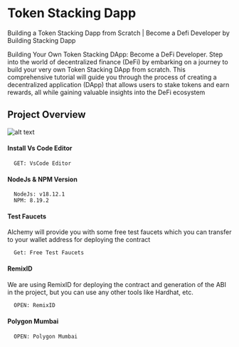 # Token Stacking Dapp

Building a Token Stacking Dapp from Scratch | Become a Defi Developer by Building Stacking Dapp

Building Your Own Token Stacking DApp: Become a DeFi Developer. Step into the world of decentralized finance (DeFi) by embarking on a journey to build your very own Token Stacking DApp from scratch. This comprehensive tutorial will guide you through the process of creating a decentralized application (DApp) that allows users to stake tokens and earn rewards, all while gaining valuable insights into the DeFi ecosystem

## Project Overview

![alt text](https://www.daulathussain.com/wp-content/uploads/2023/07/token-sgtacking-dapp-project.jpg)



#### Install Vs Code Editor

```https://code.visualstudio.com/download
  GET: VsCode Editor
```

#### NodeJs & NPM Version

```https://nodejs.org/en/download
  NodeJs: v18.12.1
  NPM: 8.19.2
```



#### Test Faucets

Alchemy will provide you with some free test faucets which you can transfer to your wallet address for deploying the contract

```https://www.alchemy.com/faucets
  Get: Free Test Faucets
```

#### RemixID

We are using RemixID for deploying the contract and generation of the ABI in the project, but you can use any other tools like Hardhat, etc.

```https://remix-project.org
  OPEN: RemixID
```

#### Polygon Mumbai

```https://mumbai.polygonscan.com/
  OPEN: Polygon Mumbai
```

